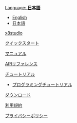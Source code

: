 [Language: **日本語**]()

  * [English](index_en.html#!index_en.md)
  * [日本語](index.html)

[x8studio](index.md)

[クイックスタート](quick_start.md)

[マニュアル](manual.md)

[APIリファレンス](api_reference.md)

[チュートリアル]()

  * [プログラミングチュートリアル](programming_tutorial.md)

[ダウンロード](downloads.md)

[利用規約](TermsOfUse.md)

[プライバシーポリシー](PrivacyPolicy.md)

